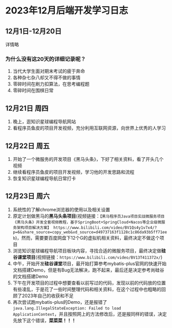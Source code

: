 # 2023年12月后端开发学习日志

## 12月1日-12月20日

详情略

### 为什么没有这20天的详细记录呢？

1. 当代大学生面对期末考试的疲于奔命
2. 各种杂七杂八却又不得不做的事情
3. 零碎时间在刷力扣算法，在思考编程题
4. 零碎时间在围棋日常

## 12月21日 周四

1. 晚上，逛知识星球编程导航网站
2. 看程序员鱼皮的项目开发视频，充分利用互联网资源，向世界上优秀的人学习

## 12月22日 周五 

1. 开始了一个微服务的开发项目《黑马头条》，下好了相关资料，看了开头几个视频
2. 继续看程序员鱼皮的项目开发视频，学习他的开发思路和流程 
3. 恢复知识星球编程导航日常打卡

## 12月23日 周六

1. 系统性的了解chrome浏览器的使用以及相关设置
2. 原定计划做黑马的**黑马头条项目**(视频链接：`【黑马程序员Java项目实战微服务项目《黑马头条》开发全套视频教程，基于SpringBoot+SpringCloud+Nacos等企业级微服务架构项目解决方案】 https://www.bilibili.com/video/BV1Qs4y1v7x4/?p=6&share_source=copy_web&vd_source=d49737163f1128c1c86da93b5ff71eeb`)，然而，需要要百度网盘下12个G的虚拟机相关资料，最终决定不做这个项目
3. 浏览知识星球编程导航项目板块内容，寻找合适的微服务项目，最终决定做**硅谷课堂项目**(视频链接：`https://www.bilibili.com/video/BV13T411372x/`)
4. 中午，开始开发**硅谷课堂**项目，最开始打算参考mybatis-plus官网的快速开始文档搭建Demo，但是有Bug无法解决，跑不起来，最后还是决定参考尚硅谷的文档搭建Demo
5. 下午在开发项目的过程中想要查看以前写过的代码，发现以前的代码放的位置有些凌乱，于是花了一些时间整理代码和相关资料，在这个过程中也粗略的回顾了2023年自己的收获和不足
6. 再次尝试跑mybatis-plus的Demo，还是报错了`java.lang.IllegalStateException: Failed to load ApplicationContext`，并且按照网上的方法修改后，还是报同样的错误，决定先放下这个错误，**菜菜菜！！！**